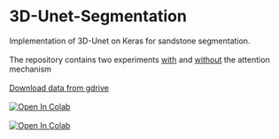 # 3D-Unet-Segmentation
Implementation of 3D-Unet on Keras for sandstone segmentation.</br>
<br>
The repository contains two experiments [with](https://github.com/Gainward777/3D-Unet-Segmentation/blob/main/3D_Unet_Segmentation_with_Attention.ipynb) and [without](https://github.com/Gainward777/3D-Unet-Segmentation/blob/main/3D_Unet_Segmentation.ipynb) the attention mechanism
</br>
<br>
<a href="https://drive.google.com/drive/folders/1HbzT_tLKZdcxpj8erUF6LqKcnd9rVCRd?usp=sharing">Download data from gdrive</a>
</br>
<br>
<a href="https://colab.research.google.com/github/Gainward777/3D-Unet-Segmentation/blob/main/3D_Unet_Segmentation_with_Attention.ipynb" target="_parent"><img src="https://colab.research.google.com/assets/colab-badge.svg" alt="Open In Colab"/></a>
</br>
<br>
<a href="https://colab.research.google.com/github/Gainward777/3D-Unet-Segmentation/blob/main/3D_Unet_Segmentation.ipynb" target="_parent"><img src="https://colab.research.google.com/assets/colab-badge.svg" alt="Open In Colab"/></a>
